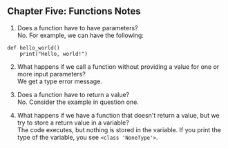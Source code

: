 ## Chapter Five: Functions Notes

1. Does a function have to have parameters?  
No. For example, we can have the following:
```
def hello_world()
    print("Hello, world!")
```

2. What happens if we call a function without providing a value for one or more input parameters?  
We get a type error message.

3. Does a function have to return a value?  
No. Consider the example in question one.

4. What happens if we have a function that doesn't return a value, but we try to store a return value in a variable?  
The code executes, but nothing is stored in the variable. If you print the type of the variable, you see `<class 'NoneType'>`.